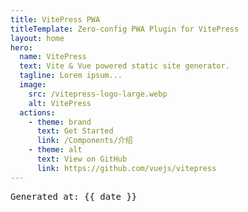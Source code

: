 ```yaml
---
title: VitePress PWA
titleTemplate: Zero-config PWA Plugin for VitePress
layout: home
hero:
  name: VitePress
  text: Vite & Vue powered static site generator.
  tagline: Lorem ipsum...
  image:
    src: /vitepress-logo-large.webp
    alt: VitePress
  actions:
    - theme: brand
      text: Get Started
      link: /Components/介绍
    - theme: alt
      text: View on GitHub
      link: https://github.com/vuejs/vitepress
---
```


<script setup>
const date = __DATE__
</script>

<pre class="text-xl">Generated at: {{ date }}</pre>
